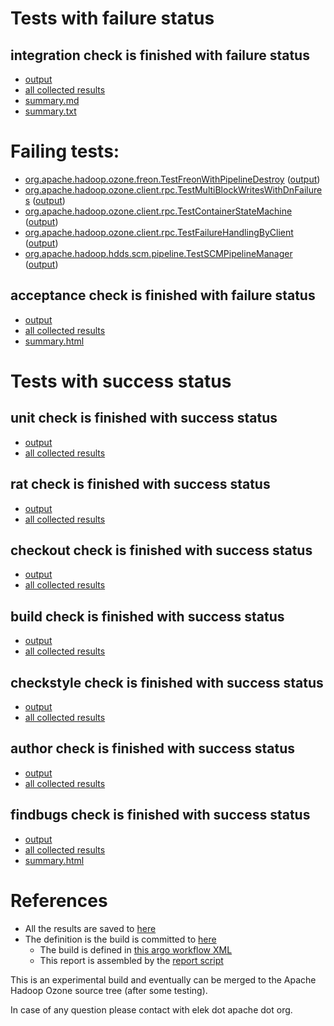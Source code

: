 # Tests with failure status

## integration check is finished with failure status

   * [output](https://raw.githubusercontent.com/elek/ozone-ci-03/master/trunk/trunk-nightly-20191113-wdxpm/integration/output.log)
   * [all collected results](https://github.com/elek/ozone-ci-03/tree/master/trunk/trunk-nightly-20191113-wdxpm/integration)
   * [summary.md](https://github.com/elek/ozone-ci-03/tree/master/trunk/trunk-nightly-20191113-wdxpm/integration/summary.md)
   * [summary.txt](https://github.com/elek/ozone-ci-03/tree/master/trunk/trunk-nightly-20191113-wdxpm/integration/summary.txt)

# Failing tests: 

 * [org.apache.hadoop.ozone.freon.TestFreonWithPipelineDestroy](hadoop-ozone/tools/org.apache.hadoop.ozone.freon.TestFreonWithPipelineDestroy.txt) ([output](hadoop-ozone/tools/org.apache.hadoop.ozone.freon.TestFreonWithPipelineDestroy-output.txt))
 * [org.apache.hadoop.ozone.client.rpc.TestMultiBlockWritesWithDnFailures](hadoop-ozone/integration-test/org.apache.hadoop.ozone.client.rpc.TestMultiBlockWritesWithDnFailures.txt) ([output](hadoop-ozone/integration-test/org.apache.hadoop.ozone.client.rpc.TestMultiBlockWritesWithDnFailures-output.txt))
 * [org.apache.hadoop.ozone.client.rpc.TestContainerStateMachine](hadoop-ozone/integration-test/org.apache.hadoop.ozone.client.rpc.TestContainerStateMachine.txt) ([output](hadoop-ozone/integration-test/org.apache.hadoop.ozone.client.rpc.TestContainerStateMachine-output.txt))
 * [org.apache.hadoop.ozone.client.rpc.TestFailureHandlingByClient](hadoop-ozone/integration-test/org.apache.hadoop.ozone.client.rpc.TestFailureHandlingByClient.txt) ([output](hadoop-ozone/integration-test/org.apache.hadoop.ozone.client.rpc.TestFailureHandlingByClient-output.txt))
 * [org.apache.hadoop.hdds.scm.pipeline.TestSCMPipelineManager](hadoop-ozone/integration-test/org.apache.hadoop.hdds.scm.pipeline.TestSCMPipelineManager.txt) ([output](hadoop-ozone/integration-test/org.apache.hadoop.hdds.scm.pipeline.TestSCMPipelineManager-output.txt))

## acceptance check is finished with failure status

   * [output](https://raw.githubusercontent.com/elek/ozone-ci-03/master/trunk/trunk-nightly-20191113-wdxpm/acceptance/output.log)
   * [all collected results](https://github.com/elek/ozone-ci-03/tree/master/trunk/trunk-nightly-20191113-wdxpm/acceptance)
   * [summary.html](https://elek.github.io/ozone-ci-03/trunk/trunk-nightly-20191113-wdxpm/acceptance/summary.html)



# Tests with success status

## unit check is finished with success status

   * [output](https://raw.githubusercontent.com/elek/ozone-ci-03/master/trunk/trunk-nightly-20191113-wdxpm/unit/output.log)
   * [all collected results](https://github.com/elek/ozone-ci-03/tree/master/trunk/trunk-nightly-20191113-wdxpm/unit)


## rat check is finished with success status

   * [output](https://raw.githubusercontent.com/elek/ozone-ci-03/master/trunk/trunk-nightly-20191113-wdxpm/rat/output.log)
   * [all collected results](https://github.com/elek/ozone-ci-03/tree/master/trunk/trunk-nightly-20191113-wdxpm/rat)


## checkout check is finished with success status

   * [output](https://raw.githubusercontent.com/elek/ozone-ci-03/master/trunk/trunk-nightly-20191113-wdxpm/checkout/output.log)
   * [all collected results](https://github.com/elek/ozone-ci-03/tree/master/trunk/trunk-nightly-20191113-wdxpm/checkout)


## build check is finished with success status

   * [output](https://raw.githubusercontent.com/elek/ozone-ci-03/master/trunk/trunk-nightly-20191113-wdxpm/build/output.log)
   * [all collected results](https://github.com/elek/ozone-ci-03/tree/master/trunk/trunk-nightly-20191113-wdxpm/build)


## checkstyle check is finished with success status

   * [output](https://raw.githubusercontent.com/elek/ozone-ci-03/master/trunk/trunk-nightly-20191113-wdxpm/checkstyle/output.log)
   * [all collected results](https://github.com/elek/ozone-ci-03/tree/master/trunk/trunk-nightly-20191113-wdxpm/checkstyle)


## author check is finished with success status

   * [output](https://raw.githubusercontent.com/elek/ozone-ci-03/master/trunk/trunk-nightly-20191113-wdxpm/author/output.log)
   * [all collected results](https://github.com/elek/ozone-ci-03/tree/master/trunk/trunk-nightly-20191113-wdxpm/author)


## findbugs check is finished with success status

   * [output](https://raw.githubusercontent.com/elek/ozone-ci-03/master/trunk/trunk-nightly-20191113-wdxpm/findbugs/output.log)
   * [all collected results](https://github.com/elek/ozone-ci-03/tree/master/trunk/trunk-nightly-20191113-wdxpm/findbugs)
   * [summary.html](https://elek.github.io/ozone-ci-03/trunk/trunk-nightly-20191113-wdxpm/findbugs/summary.html)




# References

 * All the results are saved to [here](https://github.com/elek/ozone-ci-03/tree/master/trunk/trunk-nightly-20191113-wdxpm/)
 * The definition is the build is committed to [here](https://github.com/elek/argo-ozone)
    * The build is defined in [this argo workflow XML](https://github.com/elek/argo-ozone/blob/master/ozone-build.yaml)
    * This report is assembled by the [report script](https://github.com/elek/argo-ozone/blob/master/scripts/report.sh)

This is an experimental build and eventually can be merged to the Apache Hadoop Ozone source tree (after some testing).

In case of any question please contact with elek dot apache dot org.

